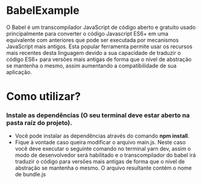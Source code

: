 # BabelExample
O Babel é um transcompilador JavaScript de código aberto e gratuito usado principalmente para converter o código Javascript ES6+ em uma equivalente com anteriores que pode ser executada por mecanismos JavaScript mais antigos. Esta popular ferramenta permite usar os recursos mais recentes desta linguagem devido a sua capacidade de traduzir o código ES6+ para versões mais antigas de forma que o nível de abstração se mantenha o mesmo, assim aumentando a compatibilidade de sua aplicação.

# Como utilizar?
### Instale as dependências (O seu terminal deve estar aberto na pasta raíz do projeto). 
- Você pode instalar as dependências através do comando **npm install**.
- Fique à vontade caso queira modificar o arquivo main.js. Neste caso você deve executar o seguinte comando no terminal yarn dev, assim o modo de desenvolvedor será habilitado e o transcompilador do babel irá traduzir o código para versões mais antigas de forma que o nível de abstração se mantenha o mesmo. O arquivo resultante contém o nome de bundle.js
